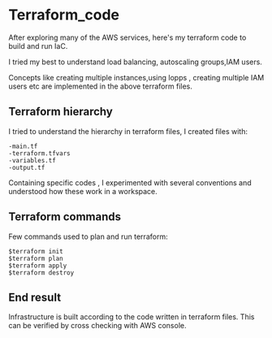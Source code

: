 # Terraform_code

After exploring many of the AWS services, here's my terraform code to build and run IaC.

I tried my best to understand load balancing, autoscaling groups,IAM users.

Concepts like creating multiple instances,using lopps , creating multiple IAM users etc are implemented in the above terraform files.

## Terraform hierarchy

I tried to understand the hierarchy in terraform files, I created files with:
```
-main.tf
-terraform.tfvars
-variables.tf
-output.tf
```
Containing specific codes , I experimented with several conventions and understood how these work in a workspace.

## Terraform commands

Few commands used to plan and run terraform:

```
$terraform init
$terraform plan
$terraform apply
$terraform destroy
```

## End result

Infrastructure is built according to the code written in terraform files. This can be verified by cross checking with AWS console.
